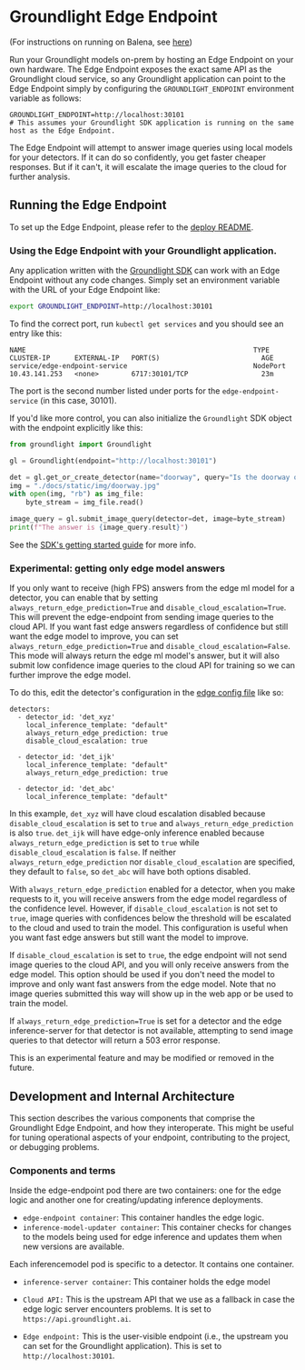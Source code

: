 # Groundlight Edge Endpoint

(For instructions on running on Balena, see [here](./deploy/balena-k3s/README.md))

Run your Groundlight models on-prem by hosting an Edge Endpoint on your own hardware.  The Edge Endpoint exposes the exact same API as the Groundlight cloud service, so any Groundlight application can point to the Edge Endpoint simply by configuring the `GROUNDLIGHT_ENDPOINT` environment variable as follows:

```
GROUNDLIGHT_ENDPOINT=http://localhost:30101
# This assumes your Groundlight SDK application is running on the same host as the Edge Endpoint.
```

The Edge Endpoint will attempt to answer image queries using local models for your detectors.  If it can do so confidently, you get faster cheaper responses.  But if it can't, it will escalate the image queries to the cloud for further analysis.

## Running the Edge Endpoint

To set up the Edge Endpoint, please refer to the [deploy README](deploy/README.md).

### Using the Edge Endpoint with your Groundlight application.

Any application written with the [Groundlight SDK](https://pypi.org/project/groundlight/) can work with an Edge Endpoint without any code changes.  Simply set an environment variable with the URL of your Edge Endpoint like:

```bash
export GROUNDLIGHT_ENDPOINT=http://localhost:30101
```

To find the correct port, run `kubectl get services` and you should see an entry like this:
```
NAME                                                        TYPE       CLUSTER-IP      EXTERNAL-IP   PORT(S)                         AGE
service/edge-endpoint-service                               NodePort   10.43.141.253   <none>        6717:30101/TCP                  23m
```

The port is the second number listed under ports for the `edge-endpoint-service` (in this case, 30101).

If you'd like more control, you can also initialize the `Groundlight` SDK object with the endpoint explicitly like this:

```python
from groundlight import Groundlight

gl = Groundlight(endpoint="http://localhost:30101")

det = gl.get_or_create_detector(name="doorway", query="Is the doorway open?")
img = "./docs/static/img/doorway.jpg"
with open(img, "rb") as img_file:
    byte_stream = img_file.read()

image_query = gl.submit_image_query(detector=det, image=byte_stream)
print(f"The answer is {image_query.result}")
```

See the [SDK's getting started guide](https://code.groundlight.ai/python-sdk/docs/getting-started) for more info.

### Experimental: getting only edge model answers
If you only want to receive (high FPS) answers from the edge ml model for a detector, you can enable that by setting `always_return_edge_prediction=True` and `disable_cloud_escalation=True`. This will prevent the edge-endpoint from sending image queries to the cloud API. If you want fast edge answers regardless of confidence but still want the edge model to improve, you can set `always_return_edge_prediction=True` and `disable_cloud_escalation=False`. This mode will always return the edge ml model's answer, but it will also submit low confidence image queries to the cloud API for training so we can further improve the edge model.

To do this, edit the detector's configuration in the [edge config file](./configs/edge-config.yaml) like so:
```
detectors:
  - detector_id: 'det_xyz'
    local_inference_template: "default"
    always_return_edge_prediction: true
    disable_cloud_escalation: true

  - detector_id: 'det_ijk'
    local_inference_template: "default"
    always_return_edge_prediction: true

  - detector_id: 'det_abc'
    local_inference_template: "default"
```
In this example, `det_xyz` will have cloud escalation disabled because `disable_cloud_escalation` is set to `true` and `always_return_edge_prediction` is also `true`. `det_ijk` will have edge-only inference enabled because `always_return_edge_prediction` is set to `true` while `disable_cloud_escalation` is `false`. If neither `always_return_edge_prediction` nor `disable_cloud_escalation` are specified, they default to `false`, so `det_abc` will have both options disabled.

With `always_return_edge_prediction` enabled for a detector, when you make requests to it, you will receive answers from the edge model regardless of the confidence level. However, if `disable_cloud_escalation` is not set to `true`, image queries with confidences below the threshold will be escalated to the cloud and used to train the model. This configuration is useful when you want fast edge answers but still want the model to improve.

If `disable_cloud_escalation` is set to `true`, the edge endpoint will not send image queries to the cloud API, and you will only receive answers from the edge model. This option should be used if you don't need the model to improve and only want fast answers from the edge model. Note that no image queries submitted this way will show up in the web app or be used to train the model.

If `always_return_edge_prediction=True` is set for a detector and the edge inference-server for that detector is not available, attempting to send image queries to that detector will return a 503 error response.

This is an experimental feature and may be modified or removed in the future.

## Development and Internal Architecture

This section describes the various components that comprise the Groundlight Edge Endpoint, and how they interoperate.
This might be useful for tuning operational aspects of your endpoint, contributing to the project, or debugging problems.

### Components and terms

Inside the edge-endpoint pod there are two containers: one for the edge logic and another one for creating/updating inference deployments.

* `edge-endpoint container`: This container handles the edge logic.
* `inference-model-updater container`: This container checks for changes to the models being used for edge inference and updates them when new versions are available.

Each inferencemodel pod is specific to a detector. It contains one container.

* `inference-server container`: This container holds the edge model

* `Cloud API:` This is the upstream API that we use as a fallback in case the edge logic server encounters problems. It is set to `https://api.groundlight.ai`.

* `Edge endpoint:` This is the user-visible endpoint (i.e., the upstream you can set for the Groundlight application). This is set to `http://localhost:30101`.
